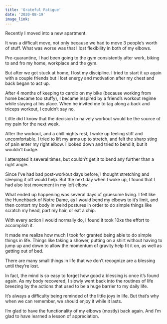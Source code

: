 ```yaml
---
title: 'Grateful Fatigue'
date: '2020-08-19'
image_link: 
---
```

Recently I moved into a new apartment.

It was a difficult move, not only because we had to move 3 people’s worth of stuff. What was worse was that I lost flexibility in both of my elbows.

Pre-quarantine, I had been going to the gym consistently after work, biking to and fro my home, workplace and the gym.

But after we got stuck at home, I lost my discipline. I tried to start it up again with a couple friends but I lost energy and motivation after my chest and back began to act up.

After 4 months of keeping to cardio on my bike (because working from home became too stuffy), I became inspired by a friend’s workout regime while staying at his place. When he invited me to tag along a back and triceps workout, I couldn’t say no,

Little did I know that the decision to naively workout would be the source of my pain for the next week.

After the workout, and a chill nights rest, I woke up feeling stiff and uncomfortable. I tried to lift my arms up to stretch, and felt the sharp sting of pain enter my right elbow. I looked down and tried to bend it, but it wouldn’t budge.

I attempted it several times, but couldn’t get it to bend any further than a right angle.

Since I’ve had bad post-workout days before, I thought stretching and sleeping it off would help. But the next day when I woke up, I found that I had also lost movement in my left elbow.

What ended up happening was several days of gruesome living. I felt like the Hunchback of Notre Dame, as I would bend my elbows to it’s limit, and then contort my body in weird postures in order to do simple things like scratch my head, part my hair, or eat a chip.

With every action I would normally do, I found it took 10xs the effort to accomplish it.

It made me realize how much I took for granted being able to do simple things in life. Things like taking a shower, putting on a shirt without having to jump up and down to allow the momentum of gravity help fit it on, as well as getting out of bed.

There are many small things in life that we don’t recognize are a blessing until they’re lost.

In fact, the mind is so easy to forget how good a blessing is once it’s found again. As my body recovered, I slowly went back into the routines of life breezing by the actions that used to be a huge barrier to my daily life.

It’s always a difficulty being reminded of the little joys in life. But that’s why when we can remember, we should enjoy it while it lasts.

I’m glad to have the functionality of my elbows (mostly) back again. And I’m glad to have learned a lesson of appreciation.
